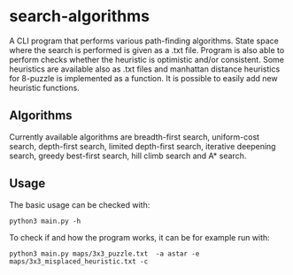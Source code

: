 # search-algorithms
A CLI program that performs various path-finding algorithms. State space where the search is performed is given as a .txt file. Program is also able to perform checks whether the heuristic is optimistic and/or consistent. Some heuristics are available also as .txt files and manhattan distance heuristics for 8-puzzle is implemented as a function. It is possible to easily add new heuristic functions.

## Algorithms
Currently available algorithms are breadth-first search, uniform-cost search, depth-first search, limited depth-first search, iterative deepening search, greedy best-first search, hill climb search and A* search.


## Usage
The basic usage can be checked with:
    
    python3 main.py -h

To check if and how the program works, it can be for example run with:
    
    python3 main.py maps/3x3_puzzle.txt  -a astar -e maps/3x3_misplaced_heuristic.txt -c


